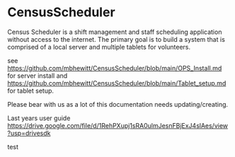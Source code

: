 # CensusScheduler

Census Scheduler is a shift management and staff scheduling application without access to the internet. The primary goal is to build a system that is comprised of a local server and multiple tablets for volunteers.

see https://github.com/mbhewitt/CensusScheduler/blob/main/OPS_Install.md for server install and https://github.com/mbhewitt/CensusScheduler/blob/main/Tablet_setup.md for tablet setup.

Please bear with us as a lot of this documentation needs updating/creating.

Last years user guide https://drive.google.com/file/d/1RehPXupj1sRA0ulmJesnFBjExJ4slAes/view?usp=drivesdk

test
